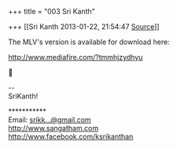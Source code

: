 +++
title = "003 Sri Kanth"

+++
[[Sri Kanth	2013-01-22, 21:54:47 [Source](https://groups.google.com/g/samskrita/c/xCfWdMU-Vlw)]]



The MLV's version is available for download here:

<http://www.mediafire.com/?tmmhjzydhyu>  



--  
SriKanth!  
  
\*\*\*\*\*\*\*\*\*\*\*  
Email: [srikk...@gmail.com]()  
<http://www.sangatham.com>  
<http://www.facebook.com/ksrikanthan>

